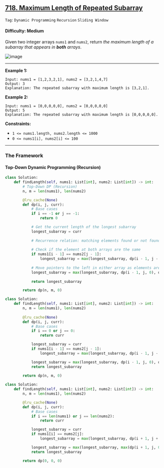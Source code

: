 ## [718. Maximum Length of Repeated Subarray](https://leetcode.com/problems/maximum-length-of-repeated-subarray/)

```Tag```: ```Dynamic Programming``` ```Recursion``` ```Sliding Window```

#### Difficulty: Medium

Given two integer arrays ```nums1``` and ```nums2```, return _the maximum length of a subarray that appears in __both__ arrays_.

![image](https://user-images.githubusercontent.com/35042430/221624291-510db02c-fda9-46ac-9ab8-ebd7724b71ea.png)

---

__Example 1:__
```
Input: nums1 = [1,2,3,2,1], nums2 = [3,2,1,4,7]
Output: 3
Explanation: The repeated subarray with maximum length is [3,2,1].
```

__Example 2:__
```
Input: nums1 = [0,0,0,0,0], nums2 = [0,0,0,0,0]
Output: 5
Explanation: The repeated subarray with maximum length is [0,0,0,0,0].
```

__Constraints:__

- ```1 <= nums1.length, nums2.length <= 1000```
- ```0 <= nums1[i], nums2[i] <= 100```

---

### The Framework

#### Top-Down Dynamic Programming (Recursion)

```Python
class Solution:
    def findLength(self, nums1: List[int], nums2: List[int]) -> int:
        # Top-Down DP (Recursion)
        n, m = len(nums1), len(nums2)

        @lru_cache(None)
        def dp(i, j, curr):
            # Base cases
            if i == -1 or j == -1:
                return 0

            # Get the current length of the longest subarray
            longest_subarray = curr
            
            # Recurrence relation: matching elements found or not found
            
            # Check if the element at both arrays are the same
            if nums1[i - 1] == nums2[j - 1]:
                longest_subarray = max(longest_subarray, dp(i - 1, j - 1, curr + 1))
            
            # Move pointers to the left in either array as elements are different, reset the subarray size
            longest_subarray = max(longest_subarray, dp(i - 1, j, 0), dp(i, j - 1, 0))
            
            return longest_subarray

        return dp(n, m, 0)
```

```Python
class Solution:
    def findLength(self, nums1: List[int], nums2: List[int]) -> int:
        n, m = len(nums1), len(nums2)
        
        @lru_cache(None)
        def dp(i, j, curr):
            # Base cases
            if i == 0 or j == 0:
                return curr

            longest_subarray = curr
            if nums1[i - 1] == nums2[j - 1]:
                longest_subarray = max(longest_subarray, dp(i - 1, j - 1, curr + 1))

            longest_subarray = max(longest_subarray, dp(i - 1, j, 0), dp(i, j - 1, 0))
            return longest_subarray
        
        return dp(n, m, 0)
```

```Python
class Solution:
    def findLength(self, nums1: List[int], nums2: List[int]) -> int:
        n, m = len(nums1), len(nums2)

        @lru_cache(None)
        def dp(i, j, curr):
            # Base cases
            if i == len(nums1) or j == len(nums2):
                return curr

            longest_subarray = curr
            if nums1[i] == nums2[j]:
                longest_subarray = max(longest_subarray, dp(i + 1, j + 1, curr + 1))

            longest_subarray = max(longest_subarray, max(dp(i + 1, j, 0), dp(i, j + 1, 0)))
            return longest_subarray

        return dp(0, 0, 0)
```
